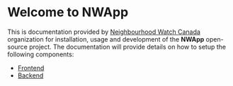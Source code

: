 # Welcome to NWApp

This is documentation provided by [Neighbourhood Watch Canada](https://nwlondon.ca/) organization for installation, usage and development of the **NWApp** open-source project. The documentation will provide details on how to setup the following components:

* [Frontend](https://github.com/nwatchcanada/nwapp-front)
* [Backend](https://github.com/nwatchcanada/nwapp-back)
